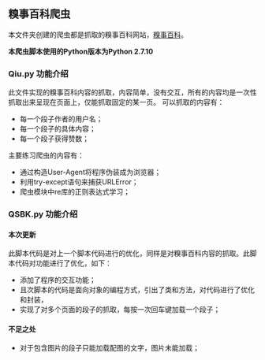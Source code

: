 ## 糗事百科爬虫
本文件夹创建的爬虫都是抓取的糗事百科网站，[糗事百科](http://www.qiushibaike.com/)。

**本爬虫脚本使用的Python版本为Python 2.7.10**

### Qiu.py 功能介绍
此文件实现的糗事百科内容的抓取，内容简单，没有交互，所有的内容均是一次性抓取出来呈现在页面上，仅能抓取固定的某一页。
可以抓取的内容有：

* 每一个段子作者的用户名；
* 每一个段子的具体内容；
* 每一个段子获得赞数；

主要练习爬虫的内容有：

* 通过构造User-Agent将程序伪装成为浏览器；
* 利用try-except语句来捕获URLError；
* 爬虫模块中re库的正则表达式学习；

### QSBK.py 功能介绍

#### 本次更新
此脚本代码是对上一个脚本代码进行的优化，同样是对糗事百科内容的抓取。此脚本代码对功能进行了优化，如下：

* 添加了程序的交互功能；
* 且次脚本的代码是面向对象的编程方式，引出了类和方法，对代码进行了优化和封装，
* 实现了对多个页面的段子的抓取，每按一次回车键加载一个段子；

#### 不足之处

* 对于包含图片的段子只能加载配图的文字，图片未能加载；